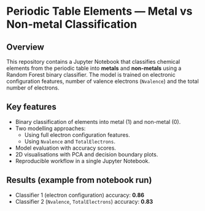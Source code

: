 # Periodic Table Elements — Metal vs Non-metal Classification

## Overview
This repository contains a Jupyter Notebook that classifies chemical elements from the periodic table into **metals** and **non-metals** using a Random Forest binary classifier. The model is trained on electronic configuration features, number of valence electrons (`Nvalence`) and the total number of electrons.

## Key features
- Binary classification of elements into metal (1) and non-metal (0).
- Two modelling approaches:
  - Using full electron configuration features.
  - Using `Nvalence` and `TotalElectrons`.
- Model evaluation with accuracy scores.
- 2D visualisations with PCA and decision boundary plots.
- Reproducible workflow in a single Jupyter Notebook.

## Results (example from notebook run)
- Classifier 1 (electron configuration) accuracy: **0.86**
- Classifier 2 (`Nvalence`, `TotalElectrons`) accuracy: **0.83**

